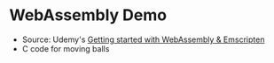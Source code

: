 # WebAssembly Demo
- Source: Udemy's [Getting started with WebAssembly & Emscripten](https://www.udemy.com/course/webassembly-emscripten)
- C code for moving balls
